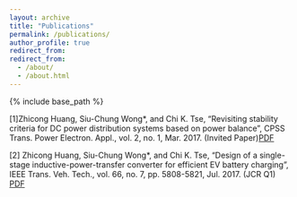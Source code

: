 ```yaml
---
layout: archive
title: "Publications"
permalink: /publications/
author_profile: true
redirect_from:
redirect_from: 
  - /about/
  - /about.html
---
```


{% include base_path %}

[1]Zhicong Huang, Siu-Chung Wong*, and Chi K. Tse, “Revisiting stability criteria for DC power distribution systems based on power balance”, CPSS Trans. Power Electron. Appl., vol. 2, no. 1, Mar. 2017. (Invited Paper)[PDF](http://Gavy666.github.io/files/Huang2017Revisiting-TPEA.pdf)

[2] Zhicong Huang, Siu-Chung Wong*, and Chi K. Tse, “Design of a single-stage inductive-power-transfer converter for efficient EV battery charging”, IEEE Trans. Veh. Tech., vol. 66, no. 7, pp. 5808-5821, Jul. 2017. (JCR Q1) [PDF](http://Gavy666.github.io/files/Huang2017Design-TVT.pdf)